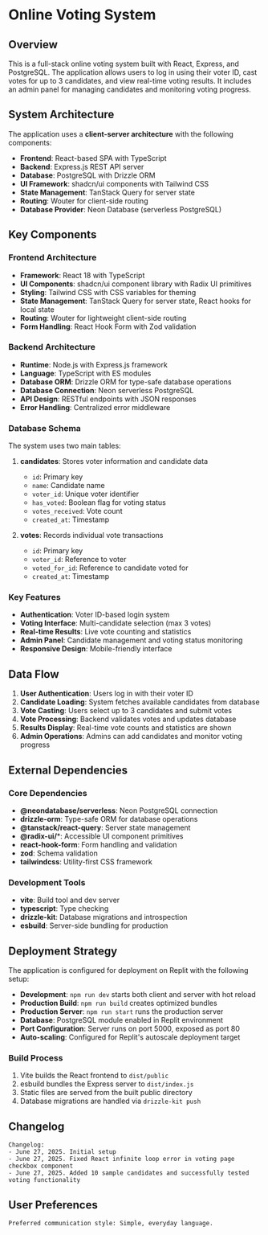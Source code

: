 # Online Voting System

## Overview

This is a full-stack online voting system built with React, Express, and PostgreSQL. The application allows users to log in using their voter ID, cast votes for up to 3 candidates, and view real-time voting results. It includes an admin panel for managing candidates and monitoring voting progress.

## System Architecture

The application uses a **client-server architecture** with the following components:

- **Frontend**: React-based SPA with TypeScript
- **Backend**: Express.js REST API server
- **Database**: PostgreSQL with Drizzle ORM
- **UI Framework**: shadcn/ui components with Tailwind CSS
- **State Management**: TanStack Query for server state
- **Routing**: Wouter for client-side routing
- **Database Provider**: Neon Database (serverless PostgreSQL)

## Key Components

### Frontend Architecture
- **Framework**: React 18 with TypeScript
- **UI Components**: shadcn/ui component library with Radix UI primitives
- **Styling**: Tailwind CSS with CSS variables for theming
- **State Management**: TanStack Query for server state, React hooks for local state
- **Routing**: Wouter for lightweight client-side routing
- **Form Handling**: React Hook Form with Zod validation

### Backend Architecture
- **Runtime**: Node.js with Express.js framework
- **Language**: TypeScript with ES modules
- **Database ORM**: Drizzle ORM for type-safe database operations
- **Database Connection**: Neon serverless PostgreSQL
- **API Design**: RESTful endpoints with JSON responses
- **Error Handling**: Centralized error middleware

### Database Schema
The system uses two main tables:

1. **candidates**: Stores voter information and candidate data
   - `id`: Primary key
   - `name`: Candidate name
   - `voter_id`: Unique voter identifier
   - `has_voted`: Boolean flag for voting status
   - `votes_received`: Vote count
   - `created_at`: Timestamp

2. **votes**: Records individual vote transactions
   - `id`: Primary key
   - `voter_id`: Reference to voter
   - `voted_for_id`: Reference to candidate voted for
   - `created_at`: Timestamp

### Key Features
- **Authentication**: Voter ID-based login system
- **Voting Interface**: Multi-candidate selection (max 3 votes)
- **Real-time Results**: Live vote counting and statistics
- **Admin Panel**: Candidate management and voting status monitoring
- **Responsive Design**: Mobile-friendly interface

## Data Flow

1. **User Authentication**: Users log in with their voter ID
2. **Candidate Loading**: System fetches available candidates from database
3. **Vote Casting**: Users select up to 3 candidates and submit votes
4. **Vote Processing**: Backend validates votes and updates database
5. **Results Display**: Real-time vote counts and statistics are shown
6. **Admin Operations**: Admins can add candidates and monitor voting progress

## External Dependencies

### Core Dependencies
- **@neondatabase/serverless**: Neon PostgreSQL connection
- **drizzle-orm**: Type-safe ORM for database operations
- **@tanstack/react-query**: Server state management
- **@radix-ui/***: Accessible UI component primitives
- **react-hook-form**: Form handling and validation
- **zod**: Schema validation
- **tailwindcss**: Utility-first CSS framework

### Development Tools
- **vite**: Build tool and dev server
- **typescript**: Type checking
- **drizzle-kit**: Database migrations and introspection
- **esbuild**: Server-side bundling for production

## Deployment Strategy

The application is configured for deployment on Replit with the following setup:

- **Development**: `npm run dev` starts both client and server with hot reload
- **Production Build**: `npm run build` creates optimized bundles
- **Production Server**: `npm run start` runs the production server
- **Database**: PostgreSQL module enabled in Replit environment
- **Port Configuration**: Server runs on port 5000, exposed as port 80
- **Auto-scaling**: Configured for Replit's autoscale deployment target

### Build Process
1. Vite builds the React frontend to `dist/public`
2. esbuild bundles the Express server to `dist/index.js`
3. Static files are served from the built public directory
4. Database migrations are handled via `drizzle-kit push`

## Changelog

```
Changelog:
- June 27, 2025. Initial setup
- June 27, 2025. Fixed React infinite loop error in voting page checkbox component
- June 27, 2025. Added 10 sample candidates and successfully tested voting functionality
```

## User Preferences

```
Preferred communication style: Simple, everyday language.
```